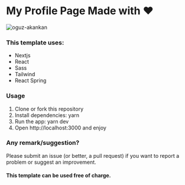 # My Profile Page Made with ❤️
![oguz-akankan](https://user-images.githubusercontent.com/5841619/139499930-db25135e-d4fd-459a-82a5-b13d8742c85a.png)


### This template uses:

<ul>
  <li>Nextjs</li>
  <li>React</li>
  <li>Sass</li>
  <li>Tailwind</li>
  <li>React Spring</li>
</ul>

### Usage

<ol>
  <li> Clone or fork this repository </li>
  <li>Install dependencies: yarn</li>
  <li>Run the app: yarn dev</li>
  <li>Open http://localhost:3000 and enjoy</li>
</ol>


### Any remark/suggestion?

Please submit an issue (or better, a pull request) if you want to report a problem or suggest an improvement.

#### This template can be used free of charge. 

